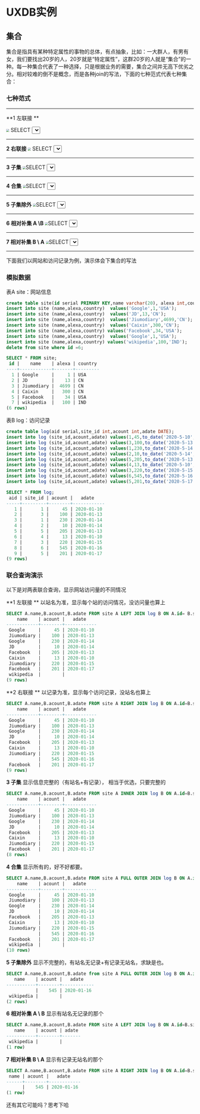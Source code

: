 # UXDB实例

## 集合

集合是指具有某种特定属性的事物的总体，有点抽象，比如：一大群人，有男有女，我们要找出20岁的人，20岁就是“特定属性”，这群20岁的人就是“集合”的一种。每一种集合代表了一种选择，只是根据业务的需要，集合之间并无高下优劣之分。相对较难的倒不是概念，而是各种join的写法，下面的七种范式代表七种集合：

### 七种范式

------

**1 左联接 **

<img src="D:\github\sak1\uxdb\img\i1.gif" style="zoom:50%;" />  SELECT <select list> FROM TableA A LEFT JOIN TableB B ON A.Key= B.Key;

------

**2 右联接**
<img src="D:\github\sak1\uxdb\img\i2.gif" style="zoom:50%;" /> SELECT <select list> FROM TableA A RIGHT JOIN TableB B ON A.Key B.Key;

------

**3 子集**
<img src="D:\github\sak1\uxdb\img\i3.gif" style="zoom:50%;" />SELECT <select list> FROM TableA A INNER JOIN TableB B ON A.Key=B.Key;

------

**4 合集**
<img src="D:\github\sak1\uxdb\img\i4.gif" style="zoom:50%;" />SELECT <select list> FROM TableA A FULL OUTER JOIN TableB B ON A.Key= B.Key;

------

**5 子集除外**
<img src="D:\github\sak1\uxdb\img\i5.gif" style="zoom:50%;" />SELECT <select list> FULL OUTER JOIN TableB B ON A.Key=B.Key WHERE A.Key IS NULL OR B.Key IS NULL;

------

**6 相对补集 A \B**
<img src="D:\github\sak1\uxdb\img\i6.gif" style="zoom:50%;" />SELECT <select list> FROM TableA A LEFT JOIN TableB B ON AKey=B.Key WHERE B.Key IS NULL;

****

**7 相对补集 B \ A** 
<img src="D:\github\sak1\uxdb\img\i7.gif" style="zoom:50%;" />SELECT <select list> FROM TableA A RIGHT JOIN TableB B ON A.Key= B.Key WHERE A.Key IS NULL;

------

下面我们以网站和访问记录为例，演示体会下集合的写法

### 模拟数据

表A site：网站信息

```sql
create table site(id serial PRIMARY KEY,name varchar(20), alexa int,country varchar(20));   
insert into site (name,alexa,country)  values('Google',1,'USA');
insert into site (name,alexa,country)  values('JD',13,'CN');
insert into site (name,alexa,country)  values('Jiumodiary',4699,'CN');
insert into site (name,alexa,country)  values('Caixin',300,'CN');
insert into site (name,alexa,country) values('Facebook',34,'USA');
insert into site (name,alexa,country)  values('Google',1,'USA');
insert into site (name,alexa,country) values('wikipedia',100,'IND');
delete from site where id =6;
```

```sql
SELECT * FROM site;
 id |    name    | alexa | country 
----+------------+-------+---------
  1 | Google     |     1 | USA
  2 | JD         |    13 | CN
  3 | Jiumodiary |  4699 | CN
  4 | Caixin     |   300 | CN
  5 | Facebook   |    34 | USA
  7 | wikipedia  |   100 | IND
(6 rows)
```

表B log：访问记录

```sql
create table log(aid serial,site_id int,acount int,adate DATE);
insert into log (site_id,acount,adate) values(1,45,to_date('2020-5-10','YYYY-M-DD'));
insert into log (site_id,acount,adate) values(3,100,to_date('2020-5-13','YYYY-M-DD'));
insert into log (site_id,acount,adate) values(1,230,to_date('2020-5-14','YYYY-M-DD'));
insert into log (site_id,acount,adate) values(2,10,to_date('2020-5-14','YYYY-M-DD'));
insert into log (site_id,acount,adate) values(5,205,to_date('2020-5-13','YYYY-M-DD'));
insert into log (site_id,acount,adate) values(4,13,to_date('2020-5-10','YYYY-M-DD'));
insert into log (site_id,acount,adate) values(3,220,to_date('2020-5-15','YYYY-M-DD'));
insert into log (site_id,acount,adate) values(6,545,to_date('2020-5-16','YYYY-M-DD'));
insert into log (site_id,acount,adate) values(5,201,to_date('2020-5-17','YYYY-M-DD'));
```

```sql
SELECT * FROM log;
 aid | site_id | acount |   adate    
-----+---------+--------+------------
   1 |       1 |     45 | 2020-01-10
   2 |       3 |    100 | 2020-01-13
   3 |       1 |    230 | 2020-01-14
   4 |       2 |     10 | 2020-01-14
   5 |       5 |    205 | 2020-01-13
   6 |       4 |     13 | 2020-01-10
   7 |       3 |    220 | 2020-01-15
   8 |       6 |    545 | 2020-01-16
   9 |       5 |    201 | 2020-01-17
(9 rows)
```

### 联合查询演示

以下是对两表联合查询，显示网站访问量的不同情况

**1 左联接 **  以站名为准，显示每个站的访问情况，没访问量也算上

```sql
SELECT A.name,B.acount,B.adate FROM site A LEFT JOIN log B ON A.id= B.site_id;
    name    | acount |   adate    
------------+--------+------------
 Google     |     45 | 2020-01-10
 Jiumodiary |    100 | 2020-01-13
 Google     |    230 | 2020-01-14
 JD         |     10 | 2020-01-14
 Facebook   |    205 | 2020-01-13
 Caixin     |     13 | 2020-01-10
 Jiumodiary |    220 | 2020-01-15
 Facebook   |    201 | 2020-01-17
 wikipedia  |        | 
(9 rows)
```

**2 右联接 **  以记录为准，显示每个访问记录，没站名也算上

```sql
SELECT A.name,B.acount,B.adate FROM site A RIGHT JOIN log B ON A.id=B.site_id;
    name    | acount |   adate    
------------+--------+------------
 Google     |     45 | 2020-01-10
 Jiumodiary |    100 | 2020-01-13
 Google     |    230 | 2020-01-14
 JD         |     10 | 2020-01-14
 Facebook   |    205 | 2020-01-13
 Caixin     |     13 | 2020-01-10
 Jiumodiary |    220 | 2020-01-15
            |    545 | 2020-01-16
 Facebook   |    201 | 2020-01-17
(9 rows)
```

**3 子集**  显示信息完整的（有站名+有记录）， 相当于优选，只要完整的

```sql
SELECT A.name,B.acount,B.adate FROM site A INNER JOIN log B ON A.id=B.site_id;
    name    | acount |   adate    
------------+--------+------------
 Google     |     45 | 2020-01-10
 Jiumodiary |    100 | 2020-01-13
 Google     |    230 | 2020-01-14
 JD         |     10 | 2020-01-14
 Facebook   |    205 | 2020-01-13
 Caixin     |     13 | 2020-01-10
 Jiumodiary |    220 | 2020-01-15
 Facebook   |    201 | 2020-01-17
(8 rows)

```

**4 合集**  显示所有的，好不好都要。

```sql
SELECT A.name,B.acount,B.adate FROM site A FULL OUTER JOIN log B ON A.id=B.site_id;
    name    | acount |   adate    
------------+--------+------------
 Google     |     45 | 2020-01-10
 Jiumodiary |    100 | 2020-01-13
 Google     |    230 | 2020-01-14
 JD         |     10 | 2020-01-14
 Facebook   |    205 | 2020-01-13
 Caixin     |     13 | 2020-01-10
 Jiumodiary |    220 | 2020-01-15
            |    545 | 2020-01-16
 Facebook   |    201 | 2020-01-17
 wikipedia  |        | 
(10 rows)

```

**5 子集除外**  显示不完整的，有站名无记录+有记录无站名，求缺是也。

```sql
SELECT A.name,B.acount,B.adate from site A FULL OUTER JOIN log B ON A.id=B.site_id WHERE A.id IS NULL OR B.aid IS NULL;
   name    | acount |   adate    
-----------+--------+------------
           |    545 | 2020-01-16
 wikipedia |        | 
(2 rows)

```

**6 相对补集 A \ B**  显示有站名无记录的那个

```sql
SELECT A.name,B.acount,B.adate FROM site A LEFT JOIN log B ON A.id=B.site_id WHERE B.aid IS NULL;
   name    | acount | adate 
-----------+--------+-------
 wikipedia |        | 
(1 row)

```

**7 相对补集 B \ A** 显示有记录无站名的那个

```sql
SELECT A.name,B.acount,B.adate FROM site A RIGHT JOIN log B ON A.id=B.site_id WHERE A.id IS NULL;
 name | acount |   adate    
------+--------+------------
      |    545 | 2020-01-16
(1 row)
```

还有其它可能吗？思考下哈